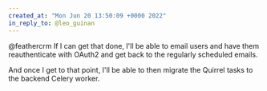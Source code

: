 ```yaml
---
created_at: "Mon Jun 20 13:50:09 +0000 2022"
in_reply_to: @leo_guinan
---
```


@feathercrm If I can get that done, I'll be able to email users and have them reauthenticate with OAuth2 and get back to the regularly scheduled emails. 

And once I get to that point, I'll be able to then migrate the Quirrel tasks to the backend Celery worker.